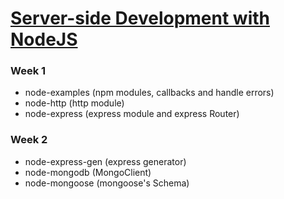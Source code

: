 # [Server-side Development with NodeJS](https://www.coursera.org/learn/server-side-development/)

### Week 1
* node-examples (npm modules, callbacks and handle errors)
* node-http (http module)
* node-express (express module and express Router)
### Week 2
* node-express-gen (express generator)
* node-mongodb (MongoClient)
* node-mongoose (mongoose's Schema)

